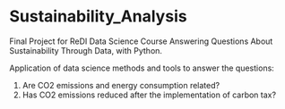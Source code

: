# Sustainability_Analysis
Final Project for ReDI Data Science Course
Answering Questions About Sustainability Through Data, with Python.

Application of data science methods and tools to answer the questions:

1. Are CO2 emissions and energy consumption related?
2. Has CO2 emissions reduced after the implementation of carbon tax? 


